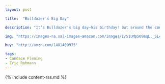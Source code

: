 ```yaml
---
layout: post

title:  "Bulldozer’s Big Day"

description: "It’s Bulldozer’s big day—his birthday! But around the construction site, it seems like everyone is too busy to remember. Bulldozer wheels around asking his truck friends if they know what day it is, but they each only say it’s a work day. They go on scooping, sifting, stirring, filling, and lifting, and little Bulldozer grows more and more glum. But when the whistle blows at the end of the busy day, Bulldozer discovers a construction site surprise, especially for him!"

img: "https://images-na.ssl-images-amazon.com/images/I/51UMp5O9mqL._SL480_.jpg"

buy: "http://amzn.com/1481400975"

tags:
- Candace Fleming
- Eric Rohmann
---
```


{% include content-rss.md %}